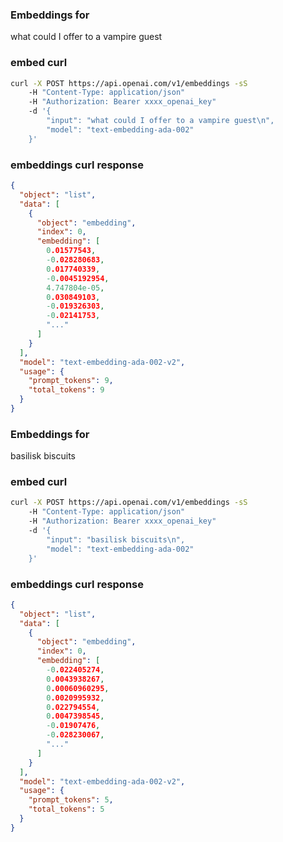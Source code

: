 ### Embeddings for 

what could I offer to a vampire guest 


### embed curl

```sh
curl -X POST https://api.openai.com/v1/embeddings -sS
    -H "Content-Type: application/json"
    -H "Authorization: Bearer xxxx_openai_key"
    -d '{
        "input": "what could I offer to a vampire guest\n",
        "model": "text-embedding-ada-002"
    }' 
```


### embeddings curl response

```json
{
  "object": "list",
  "data": [
    {
      "object": "embedding",
      "index": 0,
      "embedding": [
        0.01577543,
        -0.028280683,
        0.017740339,
        -0.0045192954,
        4.747804e-05,
        0.030849103,
        -0.019326303,
        -0.02141753,
        "..."
      ]
    }
  ],
  "model": "text-embedding-ada-002-v2",
  "usage": {
    "prompt_tokens": 9,
    "total_tokens": 9
  }
}
```


### Embeddings for 

basilisk biscuits 


### embed curl

```sh
curl -X POST https://api.openai.com/v1/embeddings -sS
    -H "Content-Type: application/json"
    -H "Authorization: Bearer xxxx_openai_key"
    -d '{
        "input": "basilisk biscuits\n",
        "model": "text-embedding-ada-002"
    }' 
```


### embeddings curl response

```json
{
  "object": "list",
  "data": [
    {
      "object": "embedding",
      "index": 0,
      "embedding": [
        -0.022405274,
        0.0043938267,
        0.00060960295,
        0.0020995932,
        0.022794554,
        0.0047398545,
        -0.01907476,
        -0.028230067,
        "..."
      ]
    }
  ],
  "model": "text-embedding-ada-002-v2",
  "usage": {
    "prompt_tokens": 5,
    "total_tokens": 5
  }
}
```


